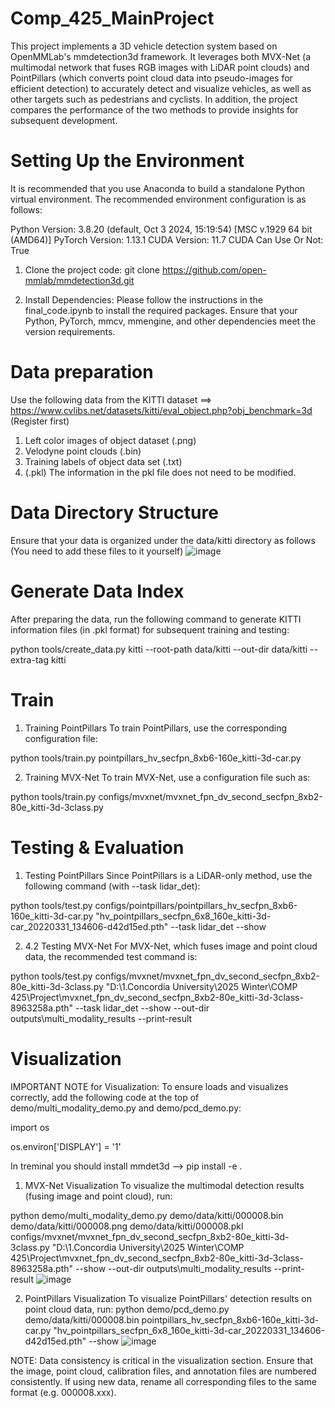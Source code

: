 # Comp_425_MainProject
This project implements a 3D vehicle detection system based on OpenMMLab's mmdetection3d framework. It leverages both MVX-Net (a multimodal network that fuses RGB images with LiDAR point clouds) and PointPillars (which converts point cloud data into pseudo-images for efficient detection) to accurately detect and visualize vehicles, as well as other targets such as pedestrians and cyclists. In addition, the project compares the performance of the two methods to provide insights for subsequent development.

# Setting Up the Environment
It is recommended that you use Anaconda to build a standalone Python virtual environment. The recommended environment configuration is as follows:

Python Version: 3.8.20 (default, Oct  3 2024, 15:19:54) [MSC v.1929 64 bit (AMD64)]
PyTorch Version: 1.13.1
CUDA Version: 11.7
CUDA Can Use Or Not: True

1. Clone the project code:
git clone https://github.com/open-mmlab/mmdetection3d.git

2. Install Dependencies:
Please follow the instructions in the final_code.ipynb to install the required packages. Ensure that your Python, PyTorch, mmcv, mmengine, and other dependencies meet the version requirements.

# Data preparation
Use the following data from the KITTI dataset ==> https://www.cvlibs.net/datasets/kitti/eval_object.php?obj_benchmark=3d (Register first)
1. Left color images of object dataset (.png)
2. Velodyne point clouds (.bin)
3. Training labels of object data set (.txt)
4. (.pkl) The information in the pkl file does not need to be modified.

# Data Directory Structure
Ensure that your data is organized under the data/kitti directory as follows (You need to add these files to it yourself)
![image](https://github.com/user-attachments/assets/7393c9fb-980d-4e13-bd25-da2c9f5bb065)


# Generate Data Index
After preparing the data, run the following command to generate KITTI information files (in .pkl format) for subsequent training and testing:

python tools/create_data.py kitti --root-path data/kitti --out-dir data/kitti --extra-tag kitti

# Train 
1.  Training PointPillars
To train PointPillars, use the corresponding configuration file:

python tools/train.py pointpillars_hv_secfpn_8xb6-160e_kitti-3d-car.py

2.  Training MVX-Net
To train MVX-Net, use a configuration file such as:

python tools/train.py configs/mvxnet/mvxnet_fpn_dv_second_secfpn_8xb2-80e_kitti-3d-3class.py

# Testing & Evaluation
1. Testing PointPillars
Since PointPillars is a LiDAR-only method, use the following command (with --task lidar_det):

python tools/test.py configs/pointpillars/pointpillars_hv_secfpn_8xb6-160e_kitti-3d-car.py "hv_pointpillars_secfpn_6x8_160e_kitti-3d-car_20220331_134606-d42d15ed.pth" --task lidar_det --show

  
2. 4.2 Testing MVX-Net
For MVX-Net, which fuses image and point cloud data, the recommended test command is:

python tools/test.py configs/mvxnet/mvxnet_fpn_dv_second_secfpn_8xb2-80e_kitti-3d-3class.py "D:\1.Concordia University\2025 Winter\COMP 425\Project\mvxnet_fpn_dv_second_secfpn_8xb2-80e_kitti-3d-3class-8963258a.pth" --task lidar_det --show --out-dir outputs\multi_modality_results --print-result


# Visualization
IMPORTANT NOTE for Visualization:
To ensure loads and visualizes correctly, add the following code at the top of demo/multi_modality_demo.py and demo/pcd_demo.py:

import os

os.environ['DISPLAY'] = '1'

In treminal you should install mmdet3d   --> pip install -e .


1. MVX-Net Visualization
To visualize the multimodal detection results (fusing image and point cloud), run:

python demo/multi_modality_demo.py demo/data/kitti/000008.bin demo/data/kitti/000008.png demo/data/kitti/000008.pkl configs/mvxnet/mvxnet_fpn_dv_second_secfpn_8xb2-80e_kitti-3d-3class.py "D:\1.Concordia University\2025 Winter\COMP 425\Project\mvxnet_fpn_dv_second_secfpn_8xb2-80e_kitti-3d-3class-8963258a.pth" --show --out-dir outputs\multi_modality_results --print-result
![image](https://github.com/user-attachments/assets/4fa54b37-5c05-496f-8ccb-f5fc2efbf813)

2. PointPillars Visualization
To visualize PointPillars' detection results on point cloud data, run:
python demo/pcd_demo.py demo/data/kitti/000008.bin pointpillars_hv_secfpn_8xb6-160e_kitti-3d-car.py "hv_pointpillars_secfpn_6x8_160e_kitti-3d-car_20220331_134606-d42d15ed.pth" --show
![image](https://github.com/user-attachments/assets/d88fe351-8e26-4c73-aab0-a4b119b6f000)

NOTE: Data consistency is critical in the visualization section. Ensure that the image, point cloud, calibration files, and annotation files are numbered consistently. If using new data, rename all corresponding files to the same format (e.g. 000008.xxx).
